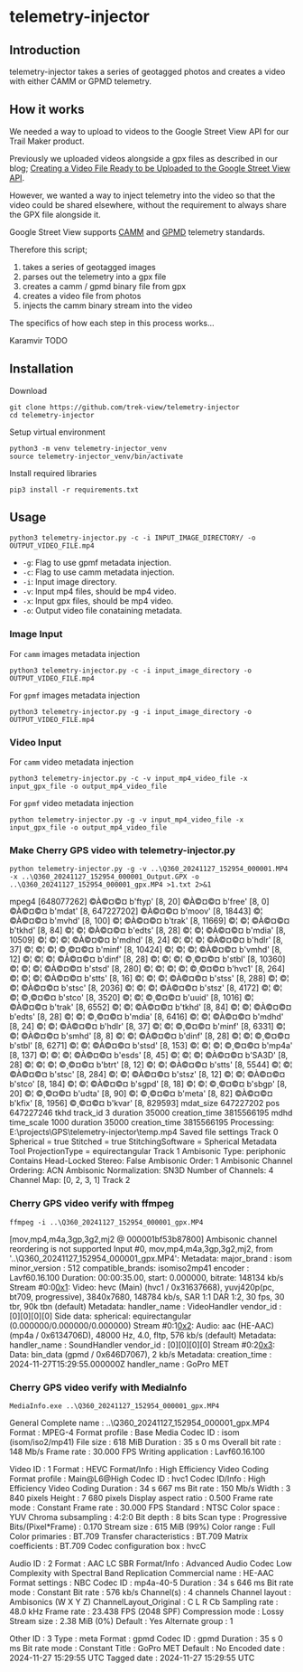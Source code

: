 # telemetry-injector

## Introduction

telemetry-injector takes a series of geotagged photos and creates a video with either CAMM or GPMD telemetry.

## How it works

We needed a way to upload to videos to the Google Street View API for our Trail Maker product.

Previously we uploaded videos alongside a gpx files as described in our blog; [Creating a Video File Ready to be Uploaded to the Google Street View API](https://www.trekview.org/blog/2022/create-google-street-view-video-publish-api/).

However, we wanted a way to inject telemetry into the video so that the video could be shared elsewhere, without the requirement to always share the GPX file alongside it.

Google Street View supports [CAMM](https://www.trekview.org/blog/2021/metadata-exif-xmp-360-video-files-camm-camera-motion-metadata-spec/) and [GPMD](https://www.trekview.org/blog/2020/metadata-exif-xmp-360-video-files-gopro-gpmd/) telemetry standards.

Therefore this script;

1. takes a series of geotagged images
2. parses out the telemetry into a gpx file
3. creates a camm / gpmd binary file from gpx
4. creates a video file from photos
5. injects the camm binary stream into the video

The specifics of how each step in this process works...

Karamvir TODO

## Installation

Download

```shell
git clone https://github.com/trek-view/telemetry-injector
cd telemetry-injector
```

Setup virtual environment

```shell
python3 -m venv telemetry-injector_venv
source telemetry-injector_venv/bin/activate
```

Install required libraries

```shell
pip3 install -r requirements.txt
```

## Usage

```shell
python3 telemetry-injector.py -c -i INPUT_IMAGE_DIRECTORY/ -o OUTPUT_VIDEO_FILE.mp4
```

* `-g`: Flag to use gpmf metadata injection.
* `-c`: Flag to use camm metadata injection.
* `-i`: Input image directory.
* `-v`: Input mp4 files, should be mp4 video.
* `-x`: Input gpx files, should be mp4 video.
* `-o`: Output video file conataining metadata.

### Image Input

For `camm` images metadata injection
	
```shell
python3 telemetry-injector.py -c -i input_image_directory -o OUTPUT_VIDEO_FILE.mp4
```

For `gpmf` images metadata injection

```shell
python3 telemetry-injector.py -g -i input_image_directory -o OUTPUT_VIDEO_FILE.mp4
```


### Video Input

For `camm` video metadata injection
	
```shell
python3 telemetry-injector.py -c -v input_mp4_video_file -x input_gpx_file -o output_mp4_video_file
```

For `gpmf` video metadata injection

```shell
python telemetry-injector.py -g -v input_mp4_video_file -x input_gpx_file -o output_mp4_video_file
```


### Make Cherry GPS video with telemetry-injector.py
```shell
python telemetry-injector.py -g -v ..\Q360_20241127_152954_000001.MP4 -x ..\Q360_20241127_152954_000001_Output.GPX -o ..\Q360_20241127_152954_000001_gpx.MP4 >1.txt 2>&1
```

mpeg4 [648077262]
 ©À©¤©¤ b'ftyp' [8, 20]
 ©À©¤©¤ b'free' [8, 0]
 ©À©¤©¤ b'mdat' [8, 647227202]
 ©À©¤©¤ b'moov' [8, 18443]
 ©¦   ©À©¤©¤ b'mvhd' [8, 100]
 ©¦   ©À©¤©¤ b'trak' [8, 11669]
 ©¦   ©¦   ©À©¤©¤ b'tkhd' [8, 84]
 ©¦   ©¦   ©À©¤©¤ b'edts' [8, 28]
 ©¦   ©¦   ©À©¤©¤ b'mdia' [8, 10509]
 ©¦   ©¦   ©¦   ©À©¤©¤ b'mdhd' [8, 24]
 ©¦   ©¦   ©¦   ©À©¤©¤ b'hdlr' [8, 37]
 ©¦   ©¦   ©¦   ©¸©¤©¤ b'minf' [8, 10424]
 ©¦   ©¦   ©¦       ©À©¤©¤ b'vmhd' [8, 12]
 ©¦   ©¦   ©¦       ©À©¤©¤ b'dinf' [8, 28]
 ©¦   ©¦   ©¦       ©¸©¤©¤ b'stbl' [8, 10360]
 ©¦   ©¦   ©¦           ©À©¤©¤ b'stsd' [8, 280]
 ©¦   ©¦   ©¦           ©¦   ©¸©¤©¤ b'hvc1' [8, 264]
 ©¦   ©¦   ©¦           ©À©¤©¤ b'stts' [8, 16]
 ©¦   ©¦   ©¦           ©À©¤©¤ b'stss' [8, 288]
 ©¦   ©¦   ©¦           ©À©¤©¤ b'stsc' [8, 2036]
 ©¦   ©¦   ©¦           ©À©¤©¤ b'stsz' [8, 4172]
 ©¦   ©¦   ©¦           ©¸©¤©¤ b'stco' [8, 3520]
 ©¦   ©¦   ©¸©¤©¤ b'uuid' [8, 1016]
 ©¦   ©À©¤©¤ b'trak' [8, 6552]
 ©¦   ©¦   ©À©¤©¤ b'tkhd' [8, 84]
 ©¦   ©¦   ©À©¤©¤ b'edts' [8, 28]
 ©¦   ©¦   ©¸©¤©¤ b'mdia' [8, 6416]
 ©¦   ©¦       ©À©¤©¤ b'mdhd' [8, 24]
 ©¦   ©¦       ©À©¤©¤ b'hdlr' [8, 37]
 ©¦   ©¦       ©¸©¤©¤ b'minf' [8, 6331]
 ©¦   ©¦           ©À©¤©¤ b'smhd' [8, 8]
 ©¦   ©¦           ©À©¤©¤ b'dinf' [8, 28]
 ©¦   ©¦           ©¸©¤©¤ b'stbl' [8, 6271]
 ©¦   ©¦               ©À©¤©¤ b'stsd' [8, 153]
 ©¦   ©¦               ©¦   ©¸©¤©¤ b'mp4a' [8, 137]
 ©¦   ©¦               ©¦       ©À©¤©¤ b'esds' [8, 45]
 ©¦   ©¦               ©¦       ©À©¤©¤ b'SA3D' [8, 28]
 ©¦   ©¦               ©¦       ©¸©¤©¤ b'btrt' [8, 12]
 ©¦   ©¦               ©À©¤©¤ b'stts' [8, 5544]
 ©¦   ©¦               ©À©¤©¤ b'stsc' [8, 284]
 ©¦   ©¦               ©À©¤©¤ b'stsz' [8, 12]
 ©¦   ©¦               ©À©¤©¤ b'stco' [8, 184]
 ©¦   ©¦               ©À©¤©¤ b'sgpd' [8, 18]
 ©¦   ©¦               ©¸©¤©¤ b'sbgp' [8, 20]
 ©¦   ©¸©¤©¤ b'udta' [8, 90]
 ©¦       ©¸©¤©¤ b'meta' [8, 82]
 ©À©¤©¤ b'kfix' [8, 1956]
 ©¸©¤©¤ b'kvar' [8, 829593]
mdat_size 647227202
pos 647227246
tkhd track_id 3 duration 35000 creation_time 3815566195
mdhd time_scale 1000 duration 35000 creation_time 3815566195
Processing: E:\projects\GPS\telemetry-injector\temp.mp4
Saved file settings
	Track 0
		Spherical = true
		Stitched = true
		StitchingSoftware = Spherical Metadata Tool
		ProjectionType = equirectangular
	Track 1
		Ambisonic Type: periphonic
		Contains Head-Locked Stereo: False
		Ambisonic Order: 1
		Ambisonic Channel Ordering: ACN
		Ambisonic Normalization: SN3D
		Number of Channels: 4
		Channel Map: [0, 2, 3, 1]
	Track 2



### Cherry GPS video verify with ffmpeg
```shell
ffmpeg -i ..\Q360_20241127_152954_000001_gpx.MP4
```

[mov,mp4,m4a,3gp,3g2,mj2 @ 000001bf53b87800] Ambisonic channel reordering is not supported
Input #0, mov,mp4,m4a,3gp,3g2,mj2, from '..\Q360_20241127_152954_000001_gpx.MP4':
  Metadata:
    major_brand     : isom
    minor_version   : 512
    compatible_brands: isomiso2mp41
    encoder         : Lavf60.16.100
  Duration: 00:00:35.00, start: 0.000000, bitrate: 148134 kb/s
  Stream #0:0[0x1](und): Video: hevc (Main) (hvc1 / 0x31637668), yuvj420p(pc, bt709, progressive), 3840x7680, 148784 kb/s, SAR 1:1 DAR 1:2, 30 fps, 30 tbr, 90k tbn (default)
    Metadata:
      handler_name    : VideoHandler
      vendor_id       : [0][0][0][0]
    Side data:
      spherical: equirectangular (0.000000/0.000000/0.000000)
  Stream #0:1[0x2](und): Audio: aac (HE-AAC) (mp4a / 0x6134706D), 48000 Hz, 4.0, fltp, 576 kb/s (default)
    Metadata:
      handler_name    : SoundHandler
      vendor_id       : [0][0][0][0]
  Stream #0:2[0x3](und): Data: bin_data (gpmd / 0x646D7067), 2 kb/s
    Metadata:
      creation_time   : 2024-11-27T15:29:55.000000Z
      handler_name    : GoPro MET

### Cherry GPS video verify with MediaInfo
```shell
MediaInfo.exe ..\Q360_20241127_152954_000001_gpx.MP4
```
General
Complete name                            : ..\Q360_20241127_152954_000001_gpx.MP4
Format                                   : MPEG-4
Format profile                           : Base Media
Codec ID                                 : isom (isom/iso2/mp41)
File size                                : 618 MiB
Duration                                 : 35 s 0 ms
Overall bit rate                         : 148 Mb/s
Frame rate                               : 30.000 FPS
Writing application                      : Lavf60.16.100

Video
ID                                       : 1
Format                                   : HEVC
Format/Info                              : High Efficiency Video Coding
Format profile                           : Main@L6@High
Codec ID                                 : hvc1
Codec ID/Info                            : High Efficiency Video Coding
Duration                                 : 34 s 667 ms
Bit rate                                 : 150 Mb/s
Width                                    : 3 840 pixels
Height                                   : 7 680 pixels
Display aspect ratio                     : 0.500
Frame rate mode                          : Constant
Frame rate                               : 30.000 FPS
Standard                                 : NTSC
Color space                              : YUV
Chroma subsampling                       : 4:2:0
Bit depth                                : 8 bits
Scan type                                : Progressive
Bits/(Pixel*Frame)                       : 0.170
Stream size                              : 615 MiB (99%)
Color range                              : Full
Color primaries                          : BT.709
Transfer characteristics                 : BT.709
Matrix coefficients                      : BT.709
Codec configuration box                  : hvcC

Audio
ID                                       : 2
Format                                   : AAC LC SBR
Format/Info                              : Advanced Audio Codec Low Complexity with Spectral Band Replication
Commercial name                          : HE-AAC
Format settings                          : NBC
Codec ID                                 : mp4a-40-5
Duration                                 : 34 s 646 ms
Bit rate mode                            : Constant
Bit rate                                 : 576 kb/s
Channel(s)                               : 4 channels
Channel layout                           : Ambisonics (W X Y Z)
ChannelLayout_Original                   : C L R Cb
Sampling rate                            : 48.0 kHz
Frame rate                               : 23.438 FPS (2048 SPF)
Compression mode                         : Lossy
Stream size                              : 2.38 MiB (0%)
Default                                  : Yes
Alternate group                          : 1

Other
ID                                       : 3
Type                                     : meta
Format                                   : gpmd
Codec ID                                 : gpmd
Duration                                 : 35 s 0 ms
Bit rate mode                            : Constant
Title                                    : GoPro MET
Default                                  : No
Encoded date                             : 2024-11-27 15:29:55 UTC
Tagged date                              : 2024-11-27 15:29:55 UTC

